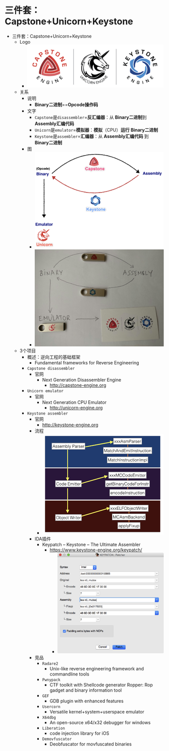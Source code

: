 # 三件套：Capstone+Unicorn+Keystone

* 三件套：Capstone+Unicorn+Keystone
  * Logo
    * ![capstone_logo_3_group](../../assets/img/capstone_logo_3_group.png)
  * 关系
    * 说明
      * **Binary二进制**==**Opcode操作码**
    * 文字
      * `Capstone`是`disassembler`=**反汇编器**：从 **Binary二进制**到 **Assembly汇编代码**
      * `Unicorn`是`emulator`=**模拟器**：**模拟**（CPU）**运行** **Binary二进制**
      * `Keystone`是`assembler`=**汇编器**：从 **Assembly汇编代码** 到 **Binary二进制**
    * 图
      * ![binary_emulator_assembly](../../assets/img/binary_emulator_assembly.png)
      * ![binary_emulator_assembly_hand_draw](../../assets/img/binary_emulator_assembly_hand_draw.jpg)
  * 3个项目
    * 概述：逆向工程的基础框架
      * Fundamental frameworks for Reverse Engineering
    * `Capstone disassembler`
      * 官网
        * Next Generation Disassembler Engine
          * http://capstone-engine.org
    * `Unicorn emulator`
      * 官网
        * Next Generation CPU Emulator
          * http://unicorn-engine.org
    * `Keystone assembler`
      * 官网
        * http://keystone-engine.org
      * 流程
        * ![keystone_assembler_flow](../../assets/img/keystone_assembler_flow.png)
      * IDA插件
        * Keypatch – Keystone – The Ultimate Assembler
          * https://www.keystone-engine.org/keypatch/
            * ![ida_plugin_keypatch](../../assets/img/ida_plugin_keypatch.png)
      * 竞品
        * `Radare2`
          * Unix-like reverse engineering framework and commandline tools
        * `Pwnypack`
          * CTF toolkit with Shellcode generator Ropper: Rop gadget and binary information tool
        * `GEF`
          * GDB plugin with enhanced features
        * `Usercorn`
          * Versatile kernel+system+userspace emulator
        * `X64dbg`
          * An open-source x64/x32 debugger for windows
        * `Liberation`
          * code injection library for iOS
        * `Demovfuscator`
          * Deobfuscator for movfuscated binaries
